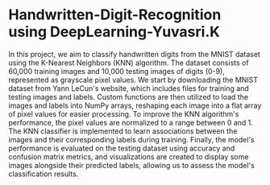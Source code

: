 # Handwritten-Digit-Recognition using DeepLearning-Yuvasri.K
In this project, we aim to classify handwritten digits from the MNIST dataset using the K-Nearest Neighbors (KNN) algorithm. The dataset consists of 60,000 training images and 10,000 testing images of digits
(0-9), represented as grayscale pixel values. We start by downloading the MNIST dataset from Yann LeCun's website, which includes files for training and testing images and labels. Custom functions are then utilized to load the images and labels into NumPy arrays, reshaping each image into a flat array of pixel values for easier processing. To improve the KNN algorithm's performance, the pixel values are normalized to a range between 0 and 1. The KNN classifier is implemented to learn associations between the images and their corresponding labels during training. Finally, the model's performance is evaluated on the testing dataset using accuracy and confusion matrix metrics, and visualizations are created to display some images alongside their predicted labels, allowing us to assess the model's classification results.
